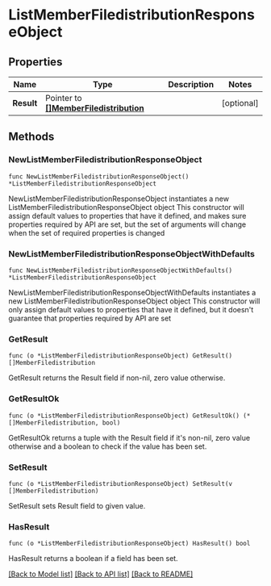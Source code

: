 # ListMemberFiledistributionResponseObject

## Properties

Name | Type | Description | Notes
------------ | ------------- | ------------- | -------------
**Result** | Pointer to [**[]MemberFiledistribution**](MemberFiledistribution.md) |  | [optional] 

## Methods

### NewListMemberFiledistributionResponseObject

`func NewListMemberFiledistributionResponseObject() *ListMemberFiledistributionResponseObject`

NewListMemberFiledistributionResponseObject instantiates a new ListMemberFiledistributionResponseObject object
This constructor will assign default values to properties that have it defined,
and makes sure properties required by API are set, but the set of arguments
will change when the set of required properties is changed

### NewListMemberFiledistributionResponseObjectWithDefaults

`func NewListMemberFiledistributionResponseObjectWithDefaults() *ListMemberFiledistributionResponseObject`

NewListMemberFiledistributionResponseObjectWithDefaults instantiates a new ListMemberFiledistributionResponseObject object
This constructor will only assign default values to properties that have it defined,
but it doesn't guarantee that properties required by API are set

### GetResult

`func (o *ListMemberFiledistributionResponseObject) GetResult() []MemberFiledistribution`

GetResult returns the Result field if non-nil, zero value otherwise.

### GetResultOk

`func (o *ListMemberFiledistributionResponseObject) GetResultOk() (*[]MemberFiledistribution, bool)`

GetResultOk returns a tuple with the Result field if it's non-nil, zero value otherwise
and a boolean to check if the value has been set.

### SetResult

`func (o *ListMemberFiledistributionResponseObject) SetResult(v []MemberFiledistribution)`

SetResult sets Result field to given value.

### HasResult

`func (o *ListMemberFiledistributionResponseObject) HasResult() bool`

HasResult returns a boolean if a field has been set.


[[Back to Model list]](../README.md#documentation-for-models) [[Back to API list]](../README.md#documentation-for-api-endpoints) [[Back to README]](../README.md)


